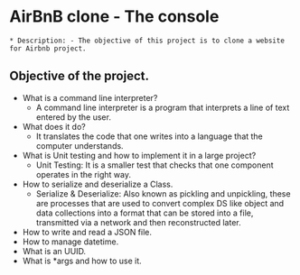 # AirBnB clone - The console
    * Description: - The objective of this project is to clone a website for Airbnb project.

## Objective of the project.
- What is a command line interpreter?
    * A command line interpreter is a program that interprets a line of text entered by the user.
- What does it do?
    * It translates the code that one writes into a language that the computer understands.
- What is Unit testing and how to implement it in a large project?
    * Unit Testing: It is a smaller test that checks that one component operates in the right way.
- How to serialize and deserialize a Class.
    * Serialize & Deserialize: Also known as pickling and unpickling, these are processes that are used to convert complex DS like object and data collections into a format that can be stored into a file, transmitted via a network and then reconstructed later.
- How to write and read a JSON file.
- How to manage datetime.
- What is an UUID.
- What is *args and how to use it.